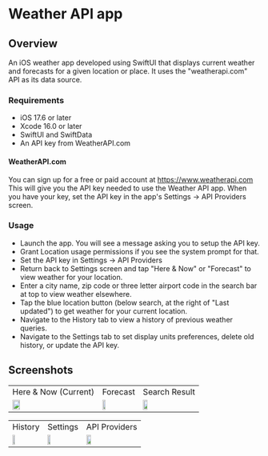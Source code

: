 # Weather API app

## Overview
An iOS weather app developed using SwiftUI that displays current weather and forecasts for a given location or place. It uses the "weatherapi.com" API as its data source.

### Requirements
- iOS 17.6 or later
- Xcode 16.0 or later
- SwiftUI and SwiftData
- An API key from WeatherAPI.com

#### WeatherAPI.com
You can sign up for a free or paid account at https://www.weatherapi.com
This will give you the API key needed to use the Weather API app.
When you have your key, set the API key in the app's Settings -> API Providers screen.

 ### Usage
- Launch the app. You will see a message asking you to setup the API key.
- Grant Location usage permissions if you see the system prompt for that.
- Set the API key in Settings -> API Providers
- Return back to Settings screen and tap "Here & Now" or "Forecast" to view weather for your location.
- Enter a city name, zip code or three letter airport code in the search bar at top to view weather elsewhere.
- Tap the blue location button (below search, at the right of "Last updated") to get weather for your current location.
- Navigate to the History tab to view a history of previous weather queries.
- Navigate to the Settings tab to set display units preferences, delete old history, or update the API key.

## Screenshots

<table>
  <tr>
     <td>Here & Now (Current)</td>
     <td>Forecast</td>
     <td>Search Result</td>
  </tr>
  <tr>
    <td><img src="https://github.com/user-attachments/assets/db0023f5-ea87-48dc-bee8-482527ff9559" width=30% height=30%></td>
    <td><img src="https://github.com/user-attachments/assets/8058ffb8-598f-44a6-9f6f-10e5f6d17762" width=30% height=30%></td>
    <td><img src="https://github.com/user-attachments/assets/5368c4c9-d0b9-4eba-9099-478a84308d81" width=30% height=30%></td>
  </tr>
</table>

<table>
  <tr>
     <td>History</td>
     <td>Settings</td>
     <td>API Providers</td>
  </tr>
  <tr>
    <td><img src="https://github.com/user-attachments/assets/6e8f6cff-86bf-4133-bffb-4205885104e9" width=30% height=30%></td>
    <td><img src="https://github.com/user-attachments/assets/58ef5908-2672-46de-8f34-9731d1768518" width=30% height=30%></td>
    <td><img src="https://github.com/user-attachments/assets/84838337-0d38-4832-aef1-6a81d06284ae" width=30% height=30%></td>
  </tr>
</table>
